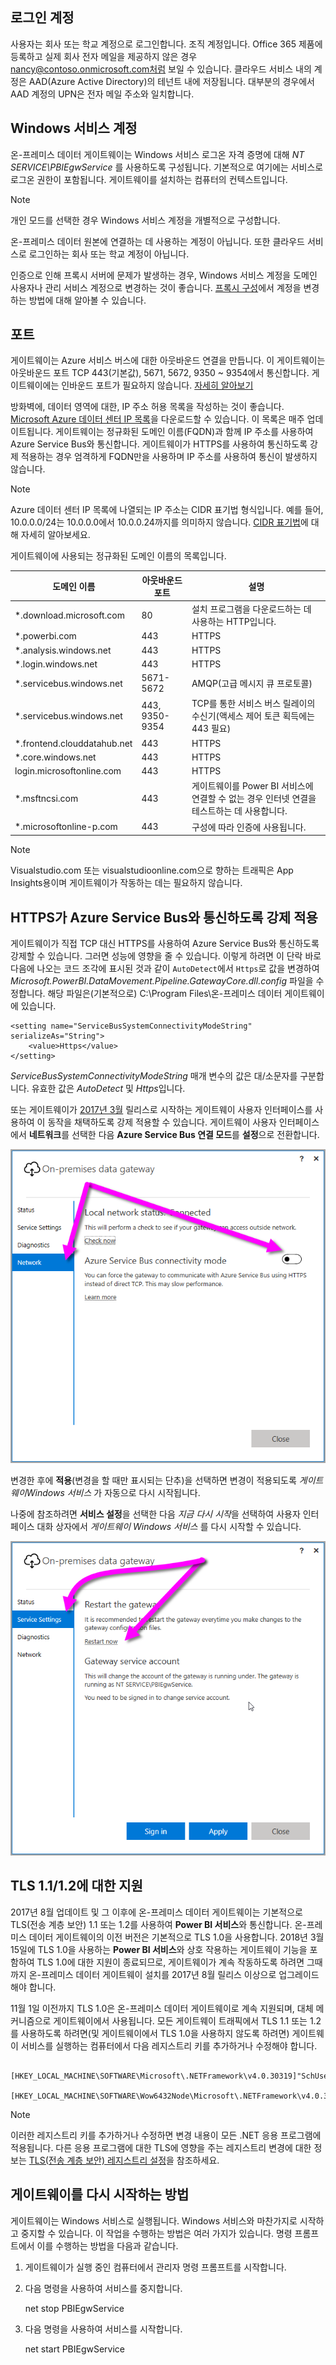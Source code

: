 ## <a name="sign-in-account"></a>로그인 계정
사용자는 회사 또는 학교 계정으로 로그인합니다. 조직 계정입니다. Office 365 제품에 등록하고 실제 회사 전자 메일을 제공하지 않은 경우 nancy@contoso.onmicrosoft.com처럼 보일 수 있습니다. 클라우드 서비스 내의 계정은 AAD(Azure Active Directory)의 테넌트 내에 저장됩니다. 대부분의 경우에서 AAD 계정의 UPN은 전자 메일 주소와 일치합니다.

## <a name="windows-service-account"></a>Windows 서비스 계정
온-프레미스 데이터 게이트웨이는 Windows 서비스 로그온 자격 증명에 대해 *NT SERVICE\PBIEgwService* 를 사용하도록 구성됩니다. 기본적으로 여기에는 서비스로 로그온 권한이 포함됩니다. 게이트웨이를 설치하는 컴퓨터의 컨텍스트입니다.

> [!NOTE]
> 개인 모드를 선택한 경우 Windows 서비스 계정을 개별적으로 구성합니다.
> 
> 

온-프레미스 데이터 원본에 연결하는 데 사용하는 계정이 아닙니다.  또한 클라우드 서비스로 로그인하는 회사 또는 학교 계정이 아닙니다.

인증으로 인해 프록시 서버에 문제가 발생하는 경우, Windows 서비스 계정을 도메인 사용자나 관리 서비스 계정으로 변경하는 것이 좋습니다. [프록시 구성](../service-gateway-proxy.md#changing-the-gateway-service-account-to-a-domain-user)에서 계정을 변경하는 방법에 대해 알아볼 수 있습니다.

## <a name="ports"></a>포트
게이트웨이는 Azure 서비스 버스에 대한 아웃바운드 연결을 만듭니다. 이 게이트웨이는 아웃바운드 포트 TCP 443(기본값), 5671, 5672, 9350 ~ 9354에서 통신합니다.  게이트웨이에는 인바운드 포트가 필요하지 않습니다. [자세히 알아보기](https://azure.microsoft.com/documentation/articles/service-bus-fundamentals-hybrid-solutions/)

방화벽에, 데이터 영역에 대한, IP 주소 허용 목록을 작성하는 것이 좋습니다. [Microsoft Azure 데이터 센터 IP 목록](https://www.microsoft.com/download/details.aspx?id=41653)을 다운로드할 수 있습니다. 이 목록은 매주 업데이트됩니다. 게이트웨이는 정규화된 도메인 이름(FQDN)과 함께 IP 주소를 사용하여 Azure Service Bus와 통신합니다. 게이트웨이가 HTTPS를 사용하여 통신하도록 강제 적용하는 경우 엄격하게 FQDN만을 사용하며 IP 주소를 사용하여 통신이 발생하지 않습니다.

> [!NOTE]
> Azure 데이터 센터 IP 목록에 나열되는 IP 주소는 CIDR 표기법 형식입니다. 예를 들어, 10.0.0.0/24는 10.0.0.0에서 10.0.0.24까지를 의미하지 않습니다. [CIDR 표기법](http://whatismyipaddress.com/cidr)에 대해 자세히 알아보세요.
> 
> 

게이트웨이에 사용되는 정규화된 도메인 이름의 목록입니다.

| 도메인 이름 | 아웃바운드 포트 | 설명 |
| --- | --- | --- |
| *.download.microsoft.com |80 |설치 프로그램을 다운로드하는 데 사용하는 HTTP입니다. |
| *.powerbi.com |443 |HTTPS |
| *.analysis.windows.net |443 |HTTPS |
| *.login.windows.net |443 |HTTPS |
| *.servicebus.windows.net |5671-5672 |AMQP(고급 메시지 큐 프로토콜) |
| *.servicebus.windows.net |443, 9350-9354 |TCP를 통한 서비스 버스 릴레이의 수신기(액세스 제어 토큰 획득에는 443 필요) |
| *.frontend.clouddatahub.net |443 |HTTPS |
| *.core.windows.net |443 |HTTPS |
| login.microsoftonline.com |443 |HTTPS |
| *.msftncsi.com |443 |게이트웨이를 Power BI 서비스에 연결할 수 없는 경우 인터넷 연결을 테스트하는 데 사용합니다. |
| *.microsoftonline-p.com |443 |구성에 따라 인증에 사용됩니다. |

> [!NOTE]
> Visualstudio.com 또는 visualstudioonline.com으로 향하는 트래픽은 App Insights용이며 게이트웨이가 작동하는 데는 필요하지 않습니다.
> 
> 

## <a name="forcing-https-communication-with-azure-service-bus"></a>HTTPS가 Azure Service Bus와 통신하도록 강제 적용
게이트웨이가 직접 TCP 대신 HTTPS를 사용하여 Azure Service Bus와 통신하도록 강제할 수 있습니다. 그러면 성능에 영향을 줄 수 있습니다. 이렇게 하려면 이 단락 바로 다음에 나오는 코드 조각에 표시된 것과 같이 `AutoDetect`에서 `Https`로 값을 변경하여 *Microsoft.PowerBI.DataMovement.Pipeline.GatewayCore.dll.config* 파일을 수정합니다. 해당 파일은(기본적으로)  C:\Program Files\온-프레미스 데이터 게이트웨이 에 있습니다.

```
<setting name="ServiceBusSystemConnectivityModeString" serializeAs="String">
    <value>Https</value>
</setting>
```

*ServiceBusSystemConnectivityModeString* 매개 변수의 값은 대/소문자를 구분합니다. 유효한 값은 *AutoDetect* 및 *Https*입니다.

또는 게이트웨이가 [2017년 3월](https://powerbi.microsoft.com/blog/power-bi-gateways-march-update/) 릴리스로 시작하는 게이트웨이 사용자 인터페이스를 사용하여 이 동작을 채택하도록 강제 적용할 수 있습니다. 게이트웨이 사용자 인터페이스에서 **네트워크**를 선택한 다음 **Azure Service Bus 연결 모드**를 **설정**으로 전환합니다.

![](./media/gateway-onprem-accounts-ports-more/gw-onprem_01.png)

변경한 후에 **적용**(변경을 할 때만 표시되는 단추)을 선택하면 변경이 적용되도록 *게이트웨이Windows 서비스* 가 자동으로 다시 시작됩니다.

나중에 참조하려면 **서비스 설정**을 선택한 다음 *지금 다시 시작*을 선택하여 사용자 인터페이스 대화 상자에서 *게이트웨이 Windows 서비스* 를 다시 시작할 수 있습니다.

![](./media/gateway-onprem-accounts-ports-more/gw-onprem_02.png)

## <a name="support-for-tls-1112"></a>TLS 1.1/1.2에 대한 지원
2017년 8월 업데이트 및 그 이후에 온-프레미스 데이터 게이트웨이는 기본적으로 TLS(전송 계층 보안) 1.1 또는 1.2를 사용하여 **Power BI 서비스**와 통신합니다. 온-프레미스 데이터 게이트웨이의 이전 버전은 기본적으로 TLS 1.0을 사용합니다. 2018년 3월 15일에 TLS 1.0을 사용하는 **Power BI 서비스**와 상호 작용하는 게이트웨이 기능을 포함하여 TLS 1.0에 대한 지원이 종료되므로, 게이트웨이가 계속 작동하도록 하려면 그때까지 온-프레미스 데이터 게이트웨이 설치를 2017년 8월 릴리스 이상으로 업그레이드해야 합니다.

11월 1일 이전까지 TLS 1.0은 온-프레미스 데이터 게이트웨이로 계속 지원되며, 대체 메커니즘으로 게이트웨이에서 사용됩니다. 모든 게이트웨이 트래픽에서 TLS 1.1 또는 1.2를 사용하도록 하려면(및 게이트웨이에서 TLS 1.0을 사용하지 않도록 하려면) 게이트웨이 서비스를 실행하는 컴퓨터에서 다음 레지스트리 키를 추가하거나 수정해야 합니다.

        [HKEY_LOCAL_MACHINE\SOFTWARE\Microsoft\.NETFramework\v4.0.30319]"SchUseStrongCrypto"=dword:00000001
        [HKEY_LOCAL_MACHINE\SOFTWARE\Wow6432Node\Microsoft\.NETFramework\v4.0.30319]"SchUseStrongCrypto"=dword:00000001

> [!NOTE]
> 이러한 레지스트리 키를 추가하거나 수정하면 변경 내용이 모든 .NET 응용 프로그램에 적용됩니다. 다른 응용 프로그램에 대한 TLS에 영향을 주는 레지스트리 변경에 대한 정보는 [TLS(전송 계층 보안) 레지스트리 설정](https://docs.microsoft.com/windows-server/security/tls/tls-registry-settings)을 참조하세요.
> 
> 

## <a name="how-to-restart-the-gateway"></a>게이트웨이를 다시 시작하는 방법
게이트웨이는 Windows 서비스로 실행됩니다. Windows 서비스와 마찬가지로 시작하고 중지할 수 있습니다. 이 작업을 수행하는 방법은 여러 가지가 있습니다. 명령 프롬프트에서 이를 수행하는 방법을 다음과 같습니다.

1. 게이트웨이가 실행 중인 컴퓨터에서 관리자 명령 프롬프트를 시작합니다.
2. 다음 명령을 사용하여 서비스를 중지합니다.
   
   net stop PBIEgwService
3. 다음 명령을 사용하여 서비스를 시작합니다.
   
   net start PBIEgwService

